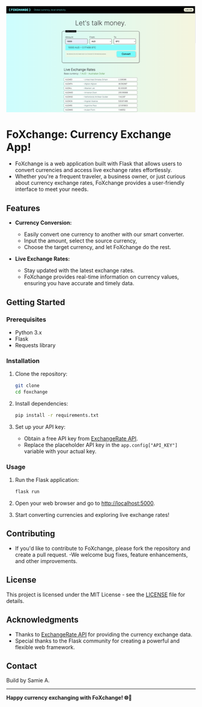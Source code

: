 <img width="1672" alt="Boggle Game Preview" src="/Foxchange.png">

# FoXchange: Currency Exchange App!

- FoXchange is a web application built with Flask that allows users to convert currencies and access live exchange rates effortlessly.
- Whether you're a frequent traveler, a business owner, or just curious about currency exchange rates,
  FoXchange provides a user-friendly interface to meet your needs.

## Features

- **Currency Conversion:**

  - Easily convert one currency to another with our smart converter.
  - Input the amount, select the source currency,
  - Choose the target currency, and let FoXchange do the rest.

- **Live Exchange Rates:**
  - Stay updated with the latest exchange rates.
  - FoXchange provides real-time information on currency values, ensuring you have accurate and timely data.

## Getting Started

### Prerequisites

- Python 3.x
- Flask
- Requests library

### Installation

1. Clone the repository:

   ```bash
   git clone
   cd foxchange
   ```

2. Install dependencies:

   ```bash
   pip install -r requirements.txt
   ```

3. Set up your API key:
   - Obtain a free API key from [ExchangeRate API](https://exchangerate.host/).
   - Replace the placeholder API key in the `app.config["API_KEY"]` variable with your actual key.

### Usage

1. Run the Flask application:

   ```bash
   flask run
   ```

2. Open your web browser and go to [http://localhost:5000](http://localhost:5000).

3. Start converting currencies and exploring live exchange rates!

## Contributing

- If you'd like to contribute to FoXchange, please fork the repository and create a pull request.
  -We welcome bug fixes, feature enhancements, and other improvements.

## License

This project is licensed under the MIT License - see the [LICENSE](LICENSE) file for details.

## Acknowledgments

- Thanks to [ExchangeRate API](https://www.exchangerate-api.com/) for providing the currency exchange data.
- Special thanks to the Flask community for creating a powerful and flexible web framework.

## Contact

Build by Samie A.

---

**Happy currency exchanging with FoXchange! 🌐💸**
